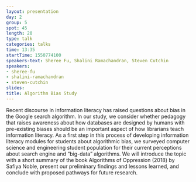 ```yaml
---
layout: presentation
day: 2
group: 5
spot: 45
length: 20
type: talk
categories: talks
time: 13:35
startTime: 1550774100
speakers-text: Sheree Fu, Shalini Ramachandran, Steven Cutchin
speakers:
- sheree-fu
- shalini-ramachandran
- steven-cutchin
slides:
title: Algorithm Bias Study
---
```

Recent discourse in information literacy has raised questions about bias in the Google search algorithm.  In our study, we consider whether pedagogy that raises awareness about how databases are designed by humans with pre-existing biases should be an important aspect of how librarians teach information literacy. As a first step in this process of developing information literacy modules for students about algorithmic bias, we surveyed computer science and engineering student population for their current perceptions about search engine and “big-data” algorithms. We will introduce the topic with a short summary of the book Algorithms of Oppression (2018) by Safiya Noble, present our preliminary findings and lessons learned, and conclude with proposed pathways for future research.
